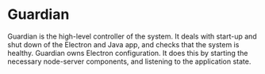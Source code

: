 # Guardian

Guardian is the high-level controller of the system. It deals with start-up and shut down of the Electron and Java app, and checks that the system is healthy. Guardian owns Electron configuration.
It does this by starting the necessary node-server components, and listening to the application state.
